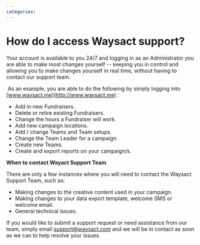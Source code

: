 ```yaml
---
categories:
---
```

# How do I access Waysact support?

Your account is available to you 24/7 and logging in as an Administrator
you are able to make most changes yourself -- keeping you in control and
allowing you to make changes yourself in real time, without having to
contact our support team.

 As an example, you are able to do the following by simply logging into
[www.waysact.me](http://www.waysact.me) :

-   Add in new Fundraisers.
-   Delete or retire existing Fundraisers.
-   Change the hours a Fundraiser will work.
-   Add new campaign locations.
-   Add / change Teams and Team setups.
-   Change the Team Leader for a campaign.
-   Create new Teams. 
-   Create and export reports on your campaign/s. 

**When to contact Wayact Support Team**

There are only a few instances where you will need to contact the
Waysact Support Team, such as:

-   Making changes to the creative content used in your campaign.
-   Making changes to your data export template, welcome SMS or welcome
    email.
-   General technical issues.

If you would like to submit a support request or need assistance from
our team, simply email
[support@waysact.com](mailto:support@waysact.com) and we will be in contact as soon as we can to help resolve your issues.
